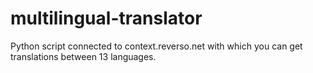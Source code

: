 # multilingual-translator
Python script connected to context.reverso.net with which you can get translations between 13 languages.

